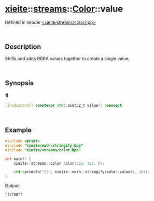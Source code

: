 # [xieite](../../../../../xieite.md)\:\:[streams](../../../../../streams.md)\:\:[Color](../../../color.md)\:\:value
Defined in header [<xieite/streams/color.hpp>](../../../../../../include/xieite/streams/color.hpp)

&nbsp;

## Description
Shifts and adds RGBA values together to create a single value.

&nbsp;

## Synopsis
#### 1)
```cpp
[[nodiscard]] constexpr std::uint32_t value() noexcept;
```

&nbsp;

## Example
```cpp
#include <print>
#include "xieite/math/stringify.hpp"
#include "xieite/streams/color.hpp"

int main() {
    xieite::streams::Color color(255, 127, 0);

    std::println("{}", xieite::math::stringify(color.value(), 16));
}
```
Output:
```
ff7f00ff
```
